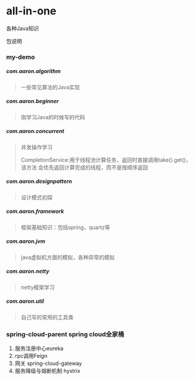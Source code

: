 # all-in-one
各种Java知识

包说明
### my-demo
##### com.aaron.algorithm
>一些常见算法的Java实现
##### com.aaron.beginner
> 刚学习Java的时候写的代码
##### com.aaron.concurrent
>并发操作学习
>
>CompletionService:用于线程池计算任务，返回时直接调用take().get()，该方法
会优先返回计算完成的线程，而不是按顺序返回


##### com.aaron.designpattern
> 设计模式初探
##### com.aaron.framework
> 框架基础知识：包括spring，quartz等
##### com.aaron.jvm
>java虚拟机方面的模拟，各种异常的模拟
##### com.aaron.netty
>netty框架学习
##### com.aaron.util
>自己写的常用的工具类

### spring-cloud-parent spring cloud全家桶
1. 服务注册中心eureka
2. rpc调用Feign
3. 网关 spring-cloud-gateway
3. 服务降级与熔断机制  hystrix